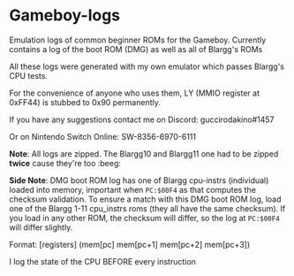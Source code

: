 # Gameboy-logs
Emulation logs of common beginner ROMs for the Gameboy.
Currently contains a log of the boot ROM (DMG) as well as all of Blargg's ROMs

All these logs were generated with my own emulator which passes Blargg's CPU tests.

For the convenience of anyone who uses them, LY (MMIO register at 0xFF44) is stubbed to 0x90 permanently.

If you have any suggestions contact me on Discord: guccirodakino#1457

Or on Nintendo Switch Online: SW-8356-6970-6111

**Note**: All logs are zipped. The Blargg10 and Blargg11 one had to be zipped **twice** cause they're too :beeg:

**Side Note**: DMG boot ROM log has one of Blargg cpu-instrs (individual) loaded into memory, important when `PC:$00F4` as that computes the checksum validation. To ensure a match with this DMG boot ROM log, load one of the Blargg 1-11 cpu_instrs roms (they all have the same checksum). If you load in any other ROM, the checksum will differ, so the log at `PC:$00F4` will differ slightly.

Format: [registers] (mem[pc] mem[pc+1] mem[pc+2] mem[pc+3])
  
I log the state of the CPU BEFORE every instruction
  
